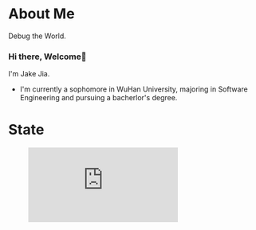# About Me
Debug the World.
### Hi there, Welcome👋
I'm Jake Jia.
- I'm currently a sophomore in WuHan University, majoring in Software Engineering and pursuing a bacherlor's degree.

# State

<figure><embed src="https://wakatime.com/share/@018b69cb-8b7f-4040-b110-660a2e54ab60/1dc28cf3-25bd-44d5-9665-6073759b9dfe.svg"></embed></figure>

<!--
**Phoen1xCode/Phoen1xCode** is a ✨ _special_ ✨ repository because its `README.md` (this file) appears on your GitHub profile.

Here are some ideas to get you started:

- 🔭 I’m currently working on ...
- 🌱 I’m currently learning ...
- 👯 I’m looking to collaborate on ...
- 🤔 I’m looking for help with ...
- 💬 Ask me about ...
- : ...# 📫 How to reach me
- 😄 Pronouns: ...
- ⚡ Fun fact: ...
-->

